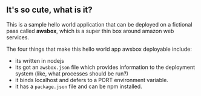 ## It's so cute, what is it?

This is a sample hello world application that can be deployed on a
fictional paas called **awsbox**, which is a super thin box around
amazon web services.

The four things that make this hello world app awsbox deployable
include:

  * its written in nodejs
  * its got an `awsbox.json` file which provides information to the
    deployment system (like, what processes should be run?)
  * it binds localhost and defers to a PORT environment variable.
  * it has a `package.json` file and can be npm installed.
